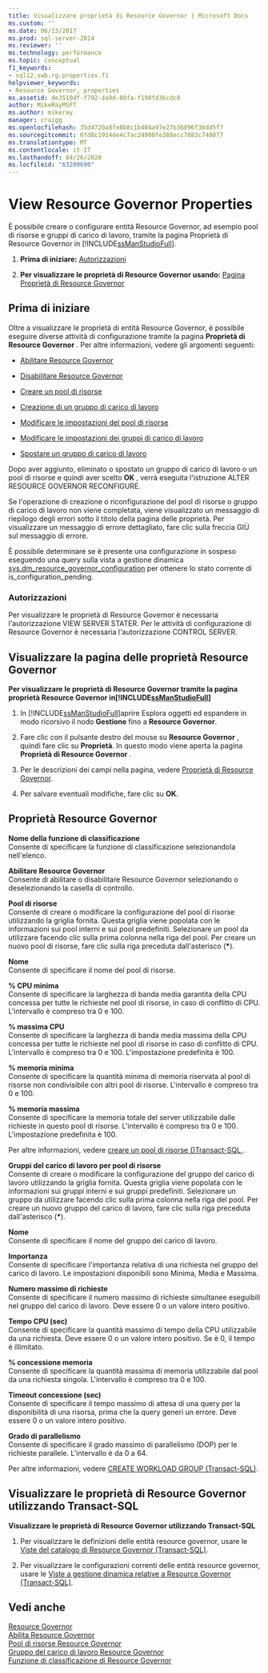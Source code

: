 ```yaml
---
title: Visualizzare proprietà di Resource Governor | Microsoft Docs
ms.custom: ''
ms.date: 06/13/2017
ms.prod: sql-server-2014
ms.reviewer: ''
ms.technology: performance
ms.topic: conceptual
f1_keywords:
- sql12.swb.rg.properties.f1
helpviewer_keywords:
- Resource Governor, properties
ms.assetid: de3510df-f792-4a9d-80fa-f198fd36cdc8
author: MikeRayMSFT
ms.author: mikeray
manager: craigg
ms.openlocfilehash: 35d4720a8fe8b8c1b404a97e27b36896f36dd5f7
ms.sourcegitcommit: 6fd8c1914de4c7ac24900fe388ecc7883c740077
ms.translationtype: MT
ms.contentlocale: it-IT
ms.lasthandoff: 04/26/2020
ms.locfileid: "63209690"
---
```

# <a name="view-resource-governor-properties"></a>View Resource Governor Properties
  È possibile creare o configurare entità Resource Governor, ad esempio pool di risorse e gruppi di carico di lavoro, tramite la pagina Proprietà di Resource Governor in [!INCLUDE[ssManStudioFull](../../includes/ssmanstudiofull-md.md)].  
  
1.  **Prima di iniziare:**  [Autorizzazioni](#Permissions)  
  
2.  **Per visualizzare le proprietà di Resource Governor usando:**  [Pagina Proprietà di Resource Governor](#ViewRGProp)  
  
##  <a name="before-you-begin"></a><a name="BeforeYouBegin"></a> Prima di iniziare  
 Oltre a visualizzare le proprietà di entità Resource Governor, è possibile eseguire diverse attività di configurazione tramite la pagina **Proprietà di Resource Governor** . Per altre informazioni, vedere gli argomenti seguenti:  
  
-   [Abilitare Resource Governor](enable-resource-governor.md)  
  
-   [Disabilitare Resource Governor](disable-resource-governor.md)  
  
-   [Creare un pool di risorse](create-a-resource-pool.md)  
  
-   [Creazione di un gruppo di carico di lavoro](create-a-workload-group.md)  
  
-   [Modificare le impostazioni del pool di risorse](change-resource-pool-settings.md)  
  
-   [Modificare le impostazioni dei gruppi di carico di lavoro](change-workload-group-settings.md)  
  
-   [Spostare un gruppo di carico di lavoro](move-a-workload-group.md)  
  
 Dopo aver aggiunto, eliminato o spostato un gruppo di carico di lavoro o un pool di risorse e quindi aver scelto **OK** , verrà eseguita l'istruzione ALTER RESOURCE GOVERNOR RECONFIGURE.  
  
 Se l'operazione di creazione o riconfigurazione del pool di risorse o gruppo di carico di lavoro non viene completata, viene visualizzato un messaggio di riepilogo degli errori sotto il titolo della pagina delle proprietà. Per visualizzare un messaggio di errore dettagliato, fare clic sulla freccia GIÙ sul messaggio di errore.  
  
 È possibile determinare se è presente una configurazione in sospeso eseguendo una query sulla vista a gestione dinamica [sys.dm_resource_governor_configuration](/sql/relational-databases/system-dynamic-management-views/sys-dm-resource-governor-configuration-transact-sql) per ottenere lo stato corrente di is_configuration_pending.  
  
###  <a name="permissions"></a><a name="Permissions"></a> Autorizzazioni  
 Per visualizzare le proprietà di Resource Governor è necessaria l'autorizzazione VIEW SERVER STATER. Per le attività di configurazione di Resource Governor è necessaria l'autorizzazione CONTROL SERVER.  
  
##  <a name="view-the-resource-governor-properties-page"></a><a name="ViewRGProp"></a>Visualizzare la pagina delle proprietà Resource Governor  
 **Per visualizzare le proprietà di Resource Governor tramite la pagina proprietà Resource Governor in[!INCLUDE[ssManStudioFull](../../includes/ssmanstudiofull-md.md)]**  
  
1.  In [!INCLUDE[ssManStudioFull](../../includes/ssmanstudiofull-md.md)]aprire Esplora oggetti ed espandere in modo ricorsivo il nodo **Gestione** fino a **Resource Governor**.  
  
2.  Fare clic con il pulsante destro del mouse su **Resource Governor** , quindi fare clic su **Proprietà**. In questo modo viene aperta la pagina **Proprietà di Resource Governor** .  
  
3.  Per le descrizioni dei campi nella pagina, vedere [Proprietà di Resource Governor](#RGProp).  
  
4.  Per salvare eventuali modifiche, fare clic su **OK**.  
  
##  <a name="resource-governor-properties"></a><a name="RGProp"></a>Proprietà Resource Governor  
 **Nome della funzione di classificazione**  
 Consente di specificare la funzione di classificazione selezionandola nell'elenco.  
  
 **Abilitare Resource Governor**  
 Consente di abilitare o disabilitare Resource Governor selezionando o deselezionando la casella di controllo.  
  
 **Pool di risorse**  
 Consente di creare o modificare la configurazione del pool di risorse utilizzando la griglia fornita. Questa griglia viene popolata con le informazioni sui pool interni e sui pool predefiniti. Selezionare un pool da utilizzare facendo clic sulla prima colonna nella riga del pool. Per creare un nuovo pool di risorse, fare clic sulla riga preceduta dall'asterisco (**&#42;**).  
  
 **Nome**  
 Consente di specificare il nome del pool di risorse.  
  
 **% CPU minima**  
 Consente di specificare la larghezza di banda media garantita della CPU concessa per tutte le richieste nel pool di risorse, in caso di conflitto di CPU. L'intervallo è compreso tra 0 e 100.  
  
 **% massima CPU**  
 Consente di specificare la larghezza di banda media massima della CPU concessa per tutte le richieste nel pool di risorse in caso di conflitto di CPU. L'intervallo è compreso tra 0 e 100. L'impostazione predefinita è 100.  
  
 **% memoria minima**  
 Consente di specificare la quantità minima di memoria riservata al pool di risorse non condivisibile con altri pool di risorse. L'intervallo è compreso tra 0 e 100.  
  
 **% memoria massima**  
 Consente di specificare la memoria totale del server utilizzabile dalle richieste in questo pool di risorse. L'intervallo è compreso tra 0 e 100. L'impostazione predefinita è 100.  
  
 Per altre informazioni, vedere [creare un pool di risorse &#40;&#41;Transact-SQL ](/sql/t-sql/statements/create-resource-pool-transact-sql).  
  
 **Gruppi del carico di lavoro per pool di risorse**  
 Consente di creare o modificare la configurazione del gruppo del carico di lavoro utilizzando la griglia fornita. Questa griglia viene popolata con le informazioni sui gruppi interni e sui gruppi predefiniti. Selezionare un gruppo da utilizzare facendo clic sulla prima colonna nella riga del pool. Per creare un nuovo gruppo del carico di lavoro, fare clic sulla riga preceduta dall'asterisco (**&#42;**).  
  
 **Nome**  
 Consente di specificare il nome del gruppo del carico di lavoro.  
  
 **Importanza**  
 Consente di specificare l'importanza relativa di una richiesta nel gruppo del carico di lavoro. Le impostazioni disponibili sono Minima, Media e Massima.  
  
 **Numero massimo di richieste**  
 Consente di specificare il numero massimo di richieste simultanee eseguibili nel gruppo del carico di lavoro. Deve essere 0 o un valore intero positivo.  
  
 **Tempo CPU (sec)**  
 Consente di specificare la quantità massimo di tempo della CPU utilizzabile da una richiesta. Deve essere 0 o un valore intero positivo. Se è 0, il tempo è illimitato.  
  
 **% concessione memoria**  
 Consente di specificare la quantità massima di memoria utilizzabile dal pool da una richiesta singola. L'intervallo è compreso tra 0 e 100.  
  
 **Timeout concessione (sec)**  
 Consente di specificare il tempo massimo di attesa di una query per la disponibilità di una risorsa, prima che la query generi un errore. Deve essere 0 o un valore intero positivo.  
  
 **Grado di parallelismo**  
 Consente di specificare il grado massimo di parallelismo (DOP) per le richieste parallele. L'intervallo è da 0 a 64.  
  
 Per altre informazioni, vedere [CREATE WORKLOAD GROUP &#40;Transact-SQL&#41;](/sql/t-sql/statements/create-workload-group-transact-sql).  
  
## <a name="view-resource-governor-properties-by-using-transact-sql"></a>Visualizzare le proprietà di Resource Governor utilizzando Transact-SQL  
 **Visualizzare le proprietà di Resource Governor utilizzando Transact-SQL**  
  
1.  Per visualizzare le definizioni delle entità resource governor, usare le [Viste del catalogo di Resource Governor &#40;Transact-SQL&#41;](/sql/relational-databases/system-catalog-views/resource-governor-catalog-views-transact-sql).  
  
2.  Per visualizzare le configurazioni correnti delle entità resource governor, usare le [Viste a gestione dinamica relative a Resource Governor &#40;Transact-SQL&#41;](/sql/relational-databases/system-dynamic-management-views/resource-governor-related-dynamic-management-views-transact-sql).  
  
## <a name="see-also"></a>Vedi anche  
 [Resource Governor](resource-governor.md)   
 [Abilita Resource Governor](enable-resource-governor.md)   
 [Pool di risorse Resource Governor](resource-governor-resource-pool.md)   
 [Gruppo del carico di lavoro Resource Governor](resource-governor-workload-group.md)   
 [Funzione di classificazione di Resource Governor](resource-governor-classifier-function.md)  
  
  
